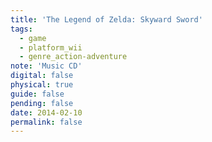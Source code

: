 ```yaml
---
title: 'The Legend of Zelda: Skyward Sword'
tags:
  - game
  - platform_wii
  - genre_action-adventure
note: 'Music CD'
digital: false
physical: true
guide: false
pending: false
date: 2014-02-10
permalink: false
---
```


